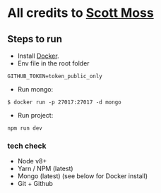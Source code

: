 # All credits to [Scott Moss](https://github.com/hendrixer)

## Steps to run

* Install [Docker](https://www.docker.com/community-edition).
* Env file in the root folder
```shell
GITHUB_TOKEN=token_public_only
```
* Run mongo:

```shell
$ docker run -p 27017:27017 -d mongo
```

* Run project:
```shell
npm run dev
```



### tech check
* Node v8+
* Yarn / NPM (latest)
* Mongo (latest) (see below for Docker install)
* Git + Github

